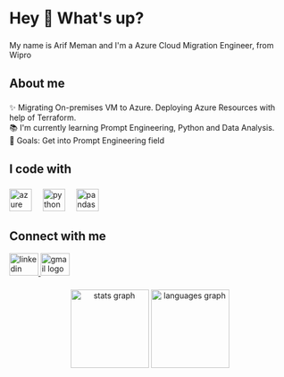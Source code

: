 <h1 align="left">Hey 👋 What's up?</h1>

###

<p align="left">My name is Arif Meman and I'm a Azure Cloud Migration Engineer, from Wipro</p>

###

<h2 align="left">About me</h2>

###

<p align="left">✨ Migrating On-premises VM to Azure. Deploying Azure Resources with help of Terraform.<br>📚 I'm currently learning  Prompt Engineering, Python and Data Analysis.<br>🎯 Goals: Get into Prompt Engineering field</p>

###

<h2 align="left">I code with</h2>

###

<div align="left">
  <img src="https://cdn.jsdelivr.net/gh/devicons/devicon/icons/azure/azure-original.svg" height="40" alt="azure logo"  />
  <img width="12" />
  <img src="https://cdn.jsdelivr.net/gh/devicons/devicon/icons/python/python-original.svg" height="40" alt="python logo"  />
  <img width="12" />
  <img src="https://cdn.jsdelivr.net/gh/devicons/devicon/icons/pandas/pandas-original.svg" height="40" alt="pandas logo"  />
</div>

###
<h2 align="left">Connect with me</h2>

<div align="left">
  <a href="https://www.linkedin.com/in/arifmeman/" target="_blank">
    <img src="https://raw.githubusercontent.com/maurodesouza/profile-readme-generator/master/src/assets/icons/social/linkedin/default.svg" width="52" height="40" alt="linkedin logo"  />
  </a>
  <a href="arifmeman94@gmail.com" target="_blank">
    <img src="https://raw.githubusercontent.com/maurodesouza/profile-readme-generator/master/src/assets/icons/social/gmail/default.svg" width="52" height="40" alt="gmail logo"  />
  </a>
</div>

###

###

<div align="center">
  <img src="https://github-readme-stats.vercel.app/api?username=arifmeman94&hide_title=false&hide_rank=false&show_icons=true&include_all_commits=true&count_private=true&disable_animations=false&theme=dracula&locale=en&hide_border=false&order=1" height="140" alt="stats graph"  />
  <img src="https://github-readme-stats.vercel.app/api/top-langs?username=arifmeman94&locale=en&hide_title=false&layout=compact&card_width=320&langs_count=5&theme=dracula&hide_border=false&order=2" height="140" alt="languages graph"  />
</div>

###
